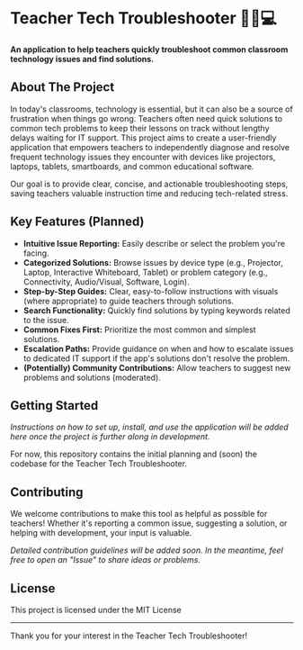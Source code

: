 # Teacher Tech Troubleshooter 🧑‍🏫💻

**An application to help teachers quickly troubleshoot common classroom technology issues and find solutions.**

## About The Project

In today's classrooms, technology is essential, but it can also be a source of frustration when things go wrong. Teachers often need quick solutions to common tech problems to keep their lessons on track without lengthy delays waiting for IT support. This project aims to create a user-friendly application that empowers teachers to independently diagnose and resolve frequent technology issues they encounter with devices like projectors, laptops, tablets, smartboards, and common educational software.

Our goal is to provide clear, concise, and actionable troubleshooting steps, saving teachers valuable instruction time and reducing tech-related stress.

## Key Features (Planned)

* **Intuitive Issue Reporting:** Easily describe or select the problem you're facing.
* **Categorized Solutions:** Browse issues by device type (e.g., Projector, Laptop, Interactive Whiteboard, Tablet) or problem category (e.g., Connectivity, Audio/Visual, Software, Login).
* **Step-by-Step Guides:** Clear, easy-to-follow instructions with visuals (where appropriate) to guide teachers through solutions.
* **Search Functionality:** Quickly find solutions by typing keywords related to the issue.
* **Common Fixes First:** Prioritize the most common and simplest solutions.
* **Escalation Paths:** Provide guidance on when and how to escalate issues to dedicated IT support if the app's solutions don't resolve the problem.
* **(Potentially) Community Contributions:** Allow teachers to suggest new problems and solutions (moderated).

## Getting Started

_Instructions on how to set up, install, and use the application will be added here once the project is further along in development._

For now, this repository contains the initial planning and (soon) the codebase for the Teacher Tech Troubleshooter.

## Contributing

We welcome contributions to make this tool as helpful as possible for teachers! Whether it's reporting a common issue, suggesting a solution, or helping with development, your input is valuable.

_Detailed contribution guidelines will be added soon. In the meantime, feel free to open an "Issue" to share ideas or problems._

## License

This project is licensed under the MIT License

---

Thank you for your interest in the Teacher Tech Troubleshooter!
